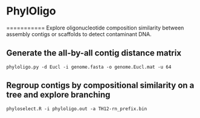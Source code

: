 # PhylOligo
===========
Explore oligonucleotide composition similarity between assembly contigs or scaffolds to detect contaminant DNA.



Generate the all-by-all contig distance matrix
----------------------------------------------
```
phyloligo.py -d Eucl -i genome.fasta -o genome.Eucl.mat -u 64
```

Regroup contigs by compositional similarity on a tree and explore branching
---------------------------------------------------------------------------

```
phyloselect.R -i phyloligo.out -a TH12-rn_prefix.bin
```
